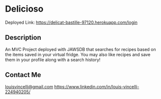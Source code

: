# Delicioso

Deployed Link: https://delicat-bastille-97120.herokuapp.com/login

## Description

An MVC Project deployed with JAWSDB that searches for recipes based on the items saved in your virtual fridge. You may also like recipes and save them in your profile along with a search history!

## Contact Me

louisvincelli@gmail.com
https://www.linkedin.com/in/louis-vincelli-224940205/
